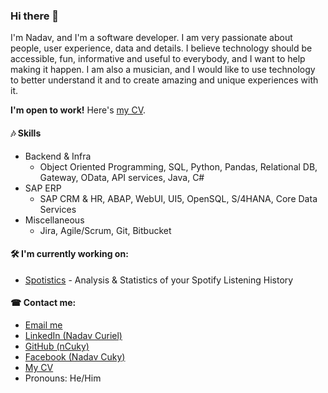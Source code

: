 ### Hi there 👋
I'm Nadav, and I'm a software developer. I am very passionate about people, user experience, data and details. I believe technology should be accessible, fun, informative and useful to everybody, and I want to help making it happen. I am also a musician, and I would like to use technology to better understand it and to create amazing and unique experiences with it.

**I'm open to work!** Here's [my CV](http://bit.ly/NCurielCV).


#### 🎶 Skills
- Backend & Infra
  - Object Oriented Programming, SQL, Python, Pandas, Relational DB, Gateway, OData, API services, Java, C#
- SAP ERP
  - SAP CRM & HR, ABAP, WebUI, UI5, OpenSQL, S/4HANA, Core Data Services
- Miscellaneous
  - Jira, Agile/Scrum, Git, Bitbucket


#### 🛠 I'm currently working on:
- [Spotistics](https://github.com/nCuky/Spotistics) - Analysis & Statistics of your Spotify Listening History


#### ☎ Contact me:
- [Email me](mailto:Nadav.Curiel@gmail.com)
- [LinkedIn (Nadav Curiel)](http://bit.ly/NCurielLI)
- [GitHub (nCuky)](http://bit.ly/NCurielGH)
- [Facebook (Nadav Cuky)](https://www.facebook.com/nadcu)
- [My CV](http://bit.ly/NCurielCV)
- Pronouns: He/Him

<!--
**nCuky/nCuky** is a ✨ _special_ ✨ repository because its `README.md` (this file) appears on your GitHub profile.

Here are some ideas to get you started:

- 🔭 I’m currently working on ...
- 🌱 I’m currently learning ...
- 👯 I’m looking to collaborate on ...
- 🤔 I’m looking for help with ...
- 💬 Ask me about ...
- ⚡ Fun fact: ...
-->
